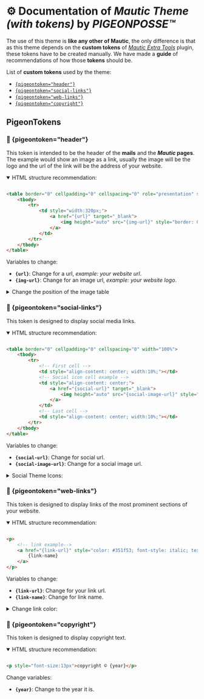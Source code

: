 # ⚙️ Documentation of _Mautic Theme (with tokens)_ by _PIGEONPOSSE™_

The use of this theme is **like any other of Mautic**, the only difference is that as this theme depends on the **custom tokens** of [_Mautic Extra Tools_](https://github.com/PigeonPosse/mautic-plugin-extra-tools#-installation) plugin, these tokens have to be created manually.
We have made a **guide** of recommendations of how those **tokens** should be.


List of **custom tokens** used by the theme:

+ [```{pigeontoken="header"}```](#-pigeontokenheader)
+ [```{pigeontoken="social-links"}```](#-pigeontokensocial-links)
+ [```{pigeontoken="web-links"}```](#-pigeontokenweb-links)
+ [```{pigeontoken="copyright"}```](#-pigeontokencopyright)

## PigeonTokens

### 📌 {pigeontoken="header"}

This token is intended to be the header of the **mails** and the **_Mautic_ pages**. 
The example would show an image as a link, usually the image will be the logo and the url of the link will be the address of your website.

<details open>
	<summary>HTML structure recommendation:</summary>

```html

<table border="0" cellpadding="0" cellspacing="0" role="presentation" style="border-collapse:collapse;border-spacing:0px;margin: auto;">
	<tbody>
		<tr>
			<td style="width:320px;">
				<a href="{url}" target="_blank">
					<img height="auto" src="{img-url}" style="border: 0px; display: block; outline: none; text-decoration: none; height: auto; width: 100%; font-size: 13px; float: left;" width="320" /> 
				</a>
			</td>
		</tr>
	</tbody>
</table>

```

Variables to change:

- **``{url}``**: Change for a url, _example: your website url_.
- **``{img-url}``**: Change for an image url, _example: your website logo_.

</details>

<details>
	<summary>Change the position of the image table</summary>

If you want to change the position of the image you have to change image table margin style.
Examples:

- Center _(default)_:

	```html 
	<table border="0" cellpadding="0" cellspacing="0" role="presentation" style="border-collapse:collapse;border-spacing:0px;margin: auto;">
	```

- Left:

	```html 
	<table border="0" cellpadding="0" cellspacing="0" role="presentation" style="border-collapse:collapse;border-spacing:0px;margin: auto auto auto 0;">
	```

- Right:

	```html 
	<table border="0" cellpadding="0" cellspacing="0" role="presentation" style="border-collapse:collapse;border-spacing:0px;margin: auto 0 auto auto;">
	```

</details>

### 📌 {pigeontoken="social-links"}

This token is designed to display social media links.

<details open>
	<summary>HTML structure recommendation:</summary>

```html

<table border="0" cellpadding="0" cellspacing="0" width="100%">
	<tbody>
		<tr>
			<!-- First cell -->
			<td style="align-content: center; width:10%;"></td>
			<!-- Social icon cell example -->
			<td style="align-content: center;">
				<a href="{social-url}" target="_blank">
					<img height="auto" src="{social-image-url}" style="border:0;display:block;outline:none;text-decoration:none;height:auto;width: 20px;font-size:13px;margin: auto;" width="20px" /> 
				</a>
			</td>
			<!-- Last cell -->
			<td style="align-content: center; width:10%;"></td>
		</tr>
	</tbody>
</table>

```

Variables to change:

+ **``{social-url}``**: Change for social url.
+ **``{social-image-url}``**: Change for a social image url.

</details>

<details>
	<summary>Social Theme Icons:</summary>

In this same theme, there are already social icons for _Facebook_, _Github_, _Instagram_, _Pinterest_ and _Twitter_, you can use them, if you think necessary.

</details>

### 📌 {pigeontoken="web-links"}

This token is designed to display links of the most prominent sections of your website.

<details open>
	<summary>HTML structure recommendation:</summary>

```html

<p>
	<!-- link example-->
	<a href="{link-url}" style="color: #351f53; font-style: italic; text-decoration: none; margin: 0 10px; font-size:14px;" target="_blank">
		{link-name}
	</a>
</p>

```

Variables to change:

+ **``{link-url}``**: Change for your link url.
+ **``{link-name}``**: Change for link name.

</details>

<details>
	<summary>Change link color:</summary>

If you want the link text color to be changed in the email, you must specify it in each link style attribute.

</details>


### 📌 {pigeontoken="copyright"}

This token is designed to display copyright text.

<details open>
	<summary>HTML structure recommendation:</summary>

```html

<p style="font-size:13px">copyright © {year}</p>

```

Change variables: 

+ **``{year}``**: Change to the year it is.

</details>


